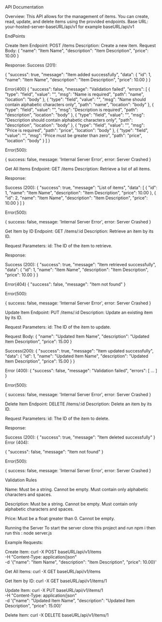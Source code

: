 API Documentation


Overview:
This API allows for the management of items. You can create, read, update, and delete items using the provided endpoints.
Base URL: your-hosted-server-baseURL/api/v1  for example baseURL/api/v1

EndPoints

Create Item
Endpoint: POST /items
Description: Create a new item.
Request Body:
{
    "name": "Item Name",
    "description": "Item Description",
    "price": 10.00
}

Response:
Success (201):

{
    "success": true,
    "message": "Item added successfully",
    "data": {
        "id": 1,
        "name": "Item Name",
        "description": "Item Description",
        "price": 10.00
    }
}

Error(400)
{
    "success": false,
    "message": "Validation failed",
    "errors": [
        {
            "type": "field",
            "value": "",
            "msg": "Name is required",
            "path": "name",
            "location": "body"
        },
        {
            "type": "field",
            "value": "",
            "msg": "Name should contain alphabetic characters only",
            "path": "name",
            "location": "body"
        },
        {
            "type": "field",
            "value": "",
            "msg": "Description is required",
            "path": "description",
            "location": "body"
        },
        {
            "type": "field",
            "value": "",
            "msg": "Description should contain alphabetic characters only",
            "path": "description",
            "location": "body"
        },
        {
            "type": "field",
            "value": "",
            "msg": "Price is required",
            "path": "price",
            "location": "body"
        },
        {
            "type": "field",
            "value": "",
            "msg": "Price must be greater than zero",
            "path": "price",
            "location": "body"
        }
    ]
}

Error(500):

{
     success: false,
     message: 'Internal Server Error',
     error: Server Crashed
}

 Get All Items
Endpoint: GET /items
Description: Retrieve a list of all items.

Response:

Success (200):
{
    "success": true,
    "message": "List of items",
    "data": [
        {
            "id": 1,
            "name": "Item Name",
            "description": "Item Description",
            "price": 10.00
        },
        {
            "id": 2,
            "name": "Item Name",
            "description": "Item Description",
            "price": 10.00
        }
    ]
}

Error(500):

{
     success: false,
     message: 'Internal Server Error',
     error: Server Crashed
}

Get Item by ID
Endpoint: GET /items/:id
Description: Retrieve an item by its ID.

Request Parameters:
id: The ID of the item to retrieve.

Response:

Success (200):
{
    "success": true,
    "message": "Item retrieved successfully",
    "data": {
        "id": 1,
        "name": "Item Name",
        "description": "Item Description",
        "price": 10.00
    }
}

Error(404)
{
    "success": false,
    "message": "Item not found"
}

Error(500):

{
     success: false,
     message: 'Internal Server Error',
     error: Server Crashed
}

Update Item
Endpoint: PUT /items/:id
Description: Update an existing item by its ID.

Request Parameters:
id: The ID of the item to update.

Request Body:
{
    "name": "Updated Item Name",
    "description": "Updated Item Description",
    "price": 15.00
}

Success(200):
{
    "success": true,
    "message": "Item updated successfully",
    "data": {
        "id": 1,
        "name": "Updated Item Name",
        "description": "Updated Item Description",
        "price": 15.00
    }
}

Error (400):
{
    "success": false,
    "message": "Validation failed",
    "errors": [
        ...
    ]
}

Error(500):

{
     success: false,
     message: 'Internal Server Error',
     error: Server Crashed
}

Delete Item
Endpoint: DELETE /items/:id
Description: Delete an item by its ID.

Request Parameters:
id: The ID of the item to delete.

Response:

Success (200):
{
    "success": true,
    "message": "Item deleted successfully"
}
Error (404):

{
    "success": false,
    "message": "Item not found"
}

Error(500):

{
     success: false,
     message: 'Internal Server Error',
     error: Server Crashed
}


Validation Rules

Name:
Must be a string.
Cannot be empty.
Must contain only alphabetic characters and spaces.

Description:
Must be a string.
Cannot be empty.
Must contain only alphabetic characters and spaces.

Price:
Must be a float greater than 0.
Cannot be empty.

Running the Server
To start the server clone this project and run npm i then run this :
node server.js


Example Requests:

Create Item:
curl -X POST baseURL/api/v1/items \
-H "Content-Type: application/json" \
-d '{"name": "Item Name", "description": "Item Description", "price": 10.00}'

Get All Items:
curl -X GET baseURL/api/v1/items

Get Item by ID:
curl -X GET baseURL/api/v1/items/1

Update Item:
curl -X PUT baseURL/api/v1/items/1 \
-H "Content-Type: application/json" \
-d '{"name": "Updated Item Name", "description": "Updated Item Description", "price": 15.00}'

Delete Item:
curl -X DELETE baseURL/api/v1/items/1
